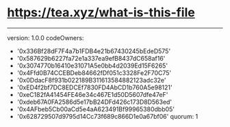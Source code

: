 # https://tea.xyz/what-is-this-file
---
version: 1.0.0
codeOwners:
  - '0x336Bf28dF7F4a7b1FDB4e21b67430245bEdeD575'
  - '0x587629b6227fa72e1a337ea9efB8437dC658af16'
  - '0x3074770b16410e31071A5e0bb4d2039Ed15F6265'
  - '0x4Ffd0B74CCEBDeb84662fDf051c3328Fe2F70C75'
  - '0x0DdacF8f931b022189B311613584882123adc32e'
  - '0xED4f2bf7DC8EDCEf7830FD4AbCD1b760A5e98121'
  - '0xeC182fA41454FE46e34c467E1d50D5607dfe47eF'
  - '0xdeb67A0FA2586d5e17bB24DFd426c173D8D563ed'
  - '0x4AFbeb5Cb00aCd5e4aA623491Bf99965380dbb05'
  - '0x628729507d9795d14Cc73f689c866D1e0a67bf06'
quorum: 1
